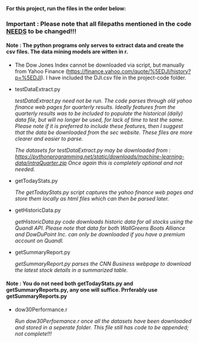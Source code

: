 #### For this project, run the files in the order below:

### Important : Please note that all filepaths mentioned in the code <ins>NEEDS</ins> to be changed!!!

#### Note : The python programs only serves to extract data and create the csv files. The data mining models are witten in r. 

* The Dow Jones Index cannot be downloaded via script, but manually from Yahoo Finance (https://finance.yahoo.com/quote/%5EDJI/history?p=%5EDJI). I have included the DJI.csv file in the project-code folder.

* testDataExtract.py

  *testDataExtract.py need not be run. The code parses through old yahoo finance web pages for quarterly results. Ideally features from the quarterly results was to be included to populate the historical (daily) data file, but will no longer be used, for lack of time to test the same. Please note if it is preferred to include these features, then I suggest that the data be downloaded from the sec website. These files are more clearer and easier to parse.*
  
  *The datasets for testDataExtract.py may be downloaded from : https://pythonprogramming.net/static/downloads/machine-learning-data/intraQuarter.zip* *Once again this is completely optional and not needed.*

* getTodayStats.py 
  
  *The getTodayStats.py script captures the yahoo finance web pages and store them locally as html files which can then be parsed later.*
  
* getHistoricData.py

  *getHistoricData.py code downloads historic data for all stocks using the Quandl API. Please note that data for both WallGreens Boots Alliance and DowDuPoint Inc. can only be downloaded if you have a premium account on Quandl.*
  
* getSummaryReport.py

  *getSummaryReport.py parses the CNN Business webpage to download the latest stock details in a summarized table.*

#### Note : You do not need both getTodayStats.py and getSummaryReports.py, any one will suffice. Prrferably use getSummaryReports.py

* dow30Performance.r
  
  *Run dow30Perfoemance.r once all the datasets have been downloaded and stored in a seperate folder.*
  *This file still has code to be appended; not complete!!!*
